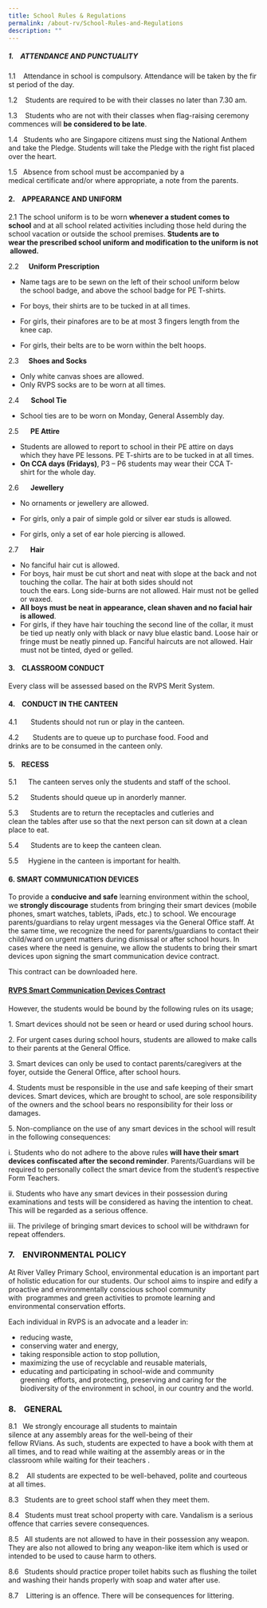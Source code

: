 ```yaml
---
title: School Rules & Regulations
permalink: /about-rv/School-Rules-and-Regulations
description: ""
---
```

##### **1.**    ATTENDANCE AND PUNCTUALITY

  

1.1    Attendance in school is compulsory. Attendance will be taken by the first period of the day.

1.2    Students are required to be with their classes no later than 7.30 am.

1.3    Students who are not with their classes when flag-raising ceremony commences will **be considered to be late**.

1.4   Students who are Singapore citizens must sing the National Anthem and take the Pledge. Students will take the Pledge with the right fist placed over the heart.

1.5   Absence from school must be accompanied by a medical certificate and/or where appropriate, a note from the parents.

  

#### **2.**    APPEARANCE AND UNIFORM

  

2.1 The school uniform is to be worn **whenever a student comes to school** and at all school related activities including those held during the school vacation or outside the school premises. **Students are to wear the prescribed school uniform and modification to the uniform is not allowed.**

2.2     **Uniform Prescription**

*   Name tags are to be sewn on the left of their school uniform below the school badge, and above the school badge for PE T-shirts.  
    
*   For boys, their shirts are to be tucked in at all times.  
    
*   For girls, their pinafores are to be at most 3 fingers length from the knee cap.  
    
*   For girls, their belts are to be worn within the belt hoops.

2.3     **Shoes and Socks**

*   Only white canvas shoes are allowed.
*   Only RVPS socks are to be worn at all times.

2.4      **School Tie**

*   School ties are to be worn on Monday, General Assembly day.

2.5      **PE Attire**

*   Students are allowed to report to school in their PE attire on days which they have PE lessons. PE T-shirts are to be tucked in at all times.
*   **On CCA days (Fridays)**, P3 – P6 students may wear their CCA T-shirt for the whole day.

2.6      **Jewellery**

*   No ornaments or jewellery are allowed. 
*   For girls, only a pair of simple gold or silver ear studs is allowed.  
    
*   For girls, only a set of ear hole piercing is allowed.

2.7      **Hair**

*   No fanciful hair cut is allowed.
*   For boys, hair must be cut short and neat with slope at the back and not touching the collar. The hair at both sides should not touch the ears. Long side-burns are not allowed. Hair must not be gelled or waxed. 
*   **All boys** **must be neat in appearance, clean shaven and no facial hair is allowed**. 
*   For girls, if they have hair touching the second line of the collar, it must be tied up neatly only with black or navy blue elastic band. Loose hair or fringe must be neatly pinned up. Fanciful haircuts are not allowed. Hair must not be tinted, dyed or gelled.  
    

  

#### 3.    CLASSROOM CONDUCT

Every class will be assessed based on the RVPS Merit System.

  

#### 4.    CONDUCT IN THE CANTEEN

  

4.1       Students should not run or play in the canteen.

4.2       Students are to queue up to purchase food. Food and drinks are to be consumed in the canteen only.

  

#### 5.    RECESS

  

5.1      The canteen serves only the students and staff of the school.

5.2      Students should queue up in anorderly manner.

5.3      Students are to return the receptacles and cutleries and clean the tables after use so that the next person can sit down at a clean place to eat.

5.4      Students are to keep the canteen clean.

5.5     Hygiene in the canteen is important for health.

#### 6. SMART COMMUNICATION DEVICES

  

To provide a **conducive and safe** learning environment within the school, we **strongly discourage** students from bringing their smart devices (mobile phones, smart watches, tablets, iPads, etc.) to school. We encourage parents/guardians to relay urgent messages via the General Office staff. At the same time, we recognize the need for parents/guardians to contact their child/ward on urgent matters during dismissal or after school hours. In cases where the need is genuine, we allow the students to bring their smart devices upon signing the smart communication device contract.

This contract can be downloaded here.

#### [RVPS Smart Communication Devices Contract](https://go.gov.sg/rvps-scdc2020)

####   

However, the students would be bound by the following rules on its usage;

1\. Smart devices should not be seen or heard or used during school hours.

2\. For urgent cases during school hours, students are allowed to make calls to their parents at the General Office.

3\. Smart devices can only be used to contact parents/caregivers at the foyer, outside the General Office, after school hours.

4\. Students must be responsible in the use and safe keeping of their smart devices. Smart devices, which are brought to school, are sole responsibility of the owners and the school bears no responsibility for their loss or damages.

5\. Non-compliance on the use of any smart devices in the school will result in the following consequences:

i. Students who do not adhere to the above rules **will have their smart devices confiscated after the second reminder**. Parents/Guardians will be required to personally collect the smart device from the student’s respective Form Teachers.

ii. Students who have any smart devices in their possession during examinations and tests will be considered as having the intention to cheat. This will be regarded as a serious offence.

iii. The privilege of bringing smart devices to school will be withdrawn for repeat offenders.

### 7.    ENVIRONMENTAL POLICY

  

At River Valley Primary School, environmental education is an important part of holistic education for our students. Our school aims to inspire and edify a proactive and environmentally conscious school community with  programmes and green activities to promote learning and environmental conservation efforts.

Each individual in RVPS is an advocate and a leader in:

*   reducing waste,
*   conserving water and energy,
*   taking responsible action to stop pollution,
*   maximizing the use of recyclable and reusable materials,
*   educating and participating in school-wide and community greening  efforts, and protecting, preserving and caring for the biodiversity of the environment in school, in our country and the world.

  
  

### 8.    GENERAL

  

8.1   We strongly encourage all students to maintain silence at any assembly areas for the well-being of their fellow RVians. As such, students are expected to have a book with them at all times, and to read while waiting at the assembly areas or in the classroom while waiting for their teachers .

8.2    All students are expected to be well-behaved, polite and courteous at all times.

8.3   Students are to greet school staff when they meet them.

8.4   Students must treat school property with care. Vandalism is a serious offence that carries severe consequences.

8.5   All students are not allowed to have in their possession any weapon. They are also not allowed to bring any weapon-like item which is used or intended to be used to cause harm to others.

8.6   Students should practice proper toilet habits such as flushing the toilet and washing their hands properly with soap and water after use.

8.7    Littering is an offence. There will be consequences for littering.